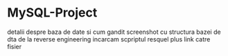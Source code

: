 # MySQL-Project

detalii despre baza de date si cum gandit
screenshot cu structura bazei de dta de la reverse engineering
incarcam scpriptul resquel plus link catre fisier
